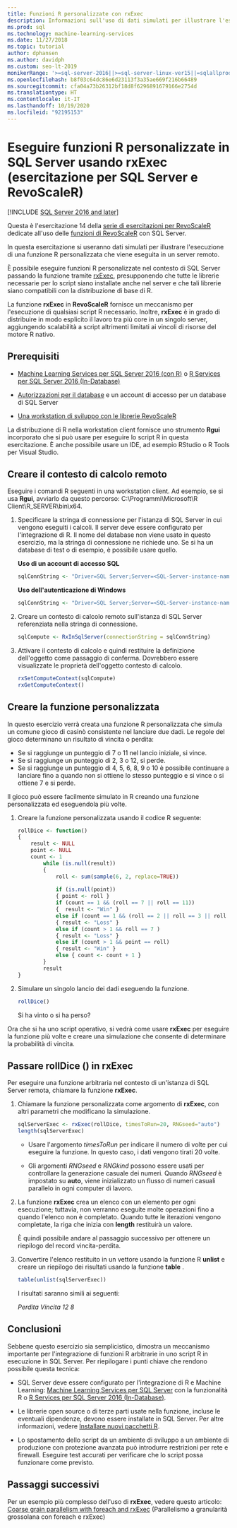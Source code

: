 ```yaml
---
title: Funzioni R personalizzate con rxExec
description: Informazioni sull'uso di dati simulati per illustrare l'esecuzione di una funzione R personalizzata che viene eseguita in un server remoto.
ms.prod: sql
ms.technology: machine-learning-services
ms.date: 11/27/2018
ms.topic: tutorial
author: dphansen
ms.author: davidph
ms.custom: seo-lt-2019
monikerRange: '>=sql-server-2016||>=sql-server-linux-ver15||=sqlallproducts-allversions'
ms.openlocfilehash: b8f03c64dc86e6d23113f3a35ae669f216b66489
ms.sourcegitcommit: cfa04a73b26312bf18d8f6296891679166e2754d
ms.translationtype: HT
ms.contentlocale: it-IT
ms.lasthandoff: 10/19/2020
ms.locfileid: "92195153"
---
```

# <a name="run-custom-r-functions-on-sql-server-using-rxexec-sql-server-and-revoscaler-tutorial"></a>Eseguire funzioni R personalizzate in SQL Server usando rxExec (esercitazione per SQL Server e RevoScaleR)
[!INCLUDE [SQL Server 2016 and later](../../includes/applies-to-version/sqlserver2016.md)]

Questa è l'esercitazione 14 della [serie di esercitazioni per RevoScaleR](deepdive-data-science-deep-dive-using-the-revoscaler-packages.md) dedicate all'uso delle [funzioni di RevoScaleR](/machine-learning-server/r-reference/revoscaler/revoscaler) con SQL Server.

In questa esercitazione si useranno dati simulati per illustrare l'esecuzione di una funzione R personalizzata che viene eseguita in un server remoto.

È possibile eseguire funzioni R personalizzate nel contesto di SQL Server passando la funzione tramite [rxExec](/machine-learning-server/r-reference/revoscaler/rxexec), presupponendo che tutte le librerie necessarie per lo script siano installate anche nel server e che tali librerie siano compatibili con la distribuzione di base di R. 

La funzione **rxExec** in **RevoScaleR** fornisce un meccanismo per l'esecuzione di qualsiasi script R necessario. Inoltre, **rxExec** è in grado di distribuire in modo esplicito il lavoro tra più core in un singolo server, aggiungendo scalabilità a script altrimenti limitati ai vincoli di risorse del motore R nativo.

## <a name="prerequisites"></a>Prerequisiti

+ [Machine Learning Services per SQL Server 2016 (con R)](../install/sql-machine-learning-services-windows-install.md) o [R Services per SQL Server 2016 (In-Database)](../install/sql-r-services-windows-install.md)
  
+ [Autorizzazioni per il database](../security/user-permission.md) e un account di accesso per un database di SQL Server

+ [Una workstation di sviluppo con le librerie RevoScaleR](../r/set-up-a-data-science-client.md)

La distribuzione di R nella workstation client fornisce uno strumento **Rgui** incorporato che si può usare per eseguire lo script R in questa esercitazione. È anche possibile usare un IDE, ad esempio RStudio o R Tools per Visual Studio.

## <a name="create-the-remote-compute-context"></a>Creare il contesto di calcolo remoto

Eseguire i comandi R seguenti in una workstation client. Ad esempio, se si usa **Rgui**, avviarlo da questo percorso: C:\Programmi\Microsoft\R Client\R_SERVER\bin\x64\.

1. Specificare la stringa di connessione per l'istanza di SQL Server in cui vengono eseguiti i calcoli. Il server deve essere configurato per l'integrazione di R. Il nome del database non viene usato in questo esercizio, ma la stringa di connessione ne richiede uno. Se si ha un database di test o di esempio, è possibile usare quello.

    **Uso di un account di accesso SQL**

    ```R
    sqlConnString <- "Driver=SQL Server;Server=<SQL-Server-instance-name>; Database=<database-name>;Uid=<SQL-user-name>;Pwd=<password>"
    ```

    **Uso dell'autenticazione di Windows**

    ```R
    sqlConnString <- "Driver=SQL Server;Server=<SQL-Server-instance-name>;Database=<database-name>;Trusted_Connection=True"
    ```

2. Creare un contesto di calcolo remoto sull'istanza di SQL Server referenziata nella stringa di connessione.

    ```R
    sqlCompute <- RxInSqlServer(connectionString = sqlConnString)
    ```

3. Attivare il contesto di calcolo e quindi restituire la definizione dell'oggetto come passaggio di conferma. Dovrebbero essere visualizzate le proprietà dell'oggetto contesto di calcolo.

    ```R
    rxSetComputeContext(sqlCompute)
    rxGetComputeContext()
    ```

## <a name="create-the-custom-function"></a>Creare la funzione personalizzata

In questo esercizio verrà creata una funzione R personalizzata che simula un comune gioco di casinò consistente nel lanciare due dadi. Le regole del gioco determinano un risultato di vincita o perdita:

+ Se si raggiunge un punteggio di 7 o 11 nel lancio iniziale, si vince.
+ Se si raggiunge un punteggio di 2, 3 o 12, si perde.
+ Se si raggiunge un punteggio di 4, 5, 6, 8, 9 o 10 è possibile continuare a lanciare fino a quando non si ottiene lo stesso punteggio e si vince o si ottiene 7 e si perde.

Il gioco può essere facilmente simulato in R creando una funzione personalizzata ed eseguendola più volte.

1.  Creare la funzione personalizzata usando il codice R seguente:
  
    ```R
    rollDice <- function()
    {
        result <- NULL
        point <- NULL
        count <- 1
            while (is.null(result))
            {
                roll <- sum(sample(6, 2, replace=TRUE))
  
                if (is.null(point))
                { point <- roll }
                if (count == 1 && (roll == 7 || roll == 11))
                {  result <- "Win" }
                else if (count == 1 && (roll == 2 || roll == 3 || roll == 12))
                { result <- "Loss" }
                else if (count > 1 && roll == 7 )
                { result <- "Loss" }
                else if (count > 1 && point == roll)
                { result <- "Win" }
                else { count <- count + 1 }
            }
            result
    }
    ```
  
2.  Simulare un singolo lancio dei dadi eseguendo la funzione.
  
    ```R
    rollDice()
    ```
  
    Si ha vinto o si ha perso?
  
Ora che si ha uno script operativo, si vedrà come usare **rxExec** per eseguire la funzione più volte e creare una simulazione che consente di determinare la probabilità di vincita.

## <a name="pass-rolldice-in-rxexec"></a>Passare rollDice () in rxExec

Per eseguire una funzione arbitraria nel contesto di un'istanza di SQL Server remota, chiamare la funzione **rxExec**.

1. Chiamare la funzione personalizzata come argomento di **rxExec**, con altri parametri che modificano la simulazione.
  
    ```R
    sqlServerExec <- rxExec(rollDice, timesToRun=20, RNGseed="auto")
    length(sqlServerExec)
    ```
  
    + Usare l'argomento *timesToRun* per indicare il numero di volte per cui eseguire la funzione.  In questo caso, i dati vengono tirati 20 volte.
  
    + Gli argomenti *RNGseed* e *RNGkind* possono essere usati per controllare la generazione casuale dei numeri. Quando *RNGseed* è impostato su **auto**, viene inizializzato un flusso di numeri casuali parallelo in ogni computer di lavoro.
  
2. La funzione **rxExec** crea un elenco con un elemento per ogni esecuzione; tuttavia, non verranno eseguite molte operazioni fino a quando l'elenco non è completato. Quando tutte le iterazioni vengono completate, la riga che inizia con **length** restituirà un valore.
  
    È quindi possibile andare al passaggio successivo per ottenere un riepilogo del record vincita-perdita.
  
3. Convertire l'elenco restituito in un vettore usando la funzione R **unlist** e creare un riepilogo dei risultati usando la funzione **table** .
  
    ```R
    table(unlist(sqlServerExec))
    ```
  
    I risultati saranno simili ai seguenti:
  
     *Perdita  Vincita* *12  8*

## <a name="conclusion"></a>Conclusioni

Sebbene questo esercizio sia semplicistico, dimostra un meccanismo importante per l'integrazione di funzioni R arbitrarie in uno script R in esecuzione in SQL Server. Per riepilogare i punti chiave che rendono possibile questa tecnica:

+ SQL Server deve essere configurato per l'integrazione di R e Machine Learning: [Machine Learning Services per SQL Server](../install/sql-machine-learning-services-windows-install.md) con la funzionalità R o [R Services per SQL Server 2016 (In-Database)](../install/sql-r-services-windows-install.md).

+ Le librerie open source o di terze parti usate nella funzione, incluse le eventuali dipendenze, devono essere installate in SQL Server. Per altre informazioni, vedere [Installare nuovi pacchetti R](../package-management/install-additional-r-packages-on-sql-server.md).

+ Lo spostamento dello script da un ambiente di sviluppo a un ambiente di produzione con protezione avanzata può introdurre restrizioni per rete e firewall. Eseguire test accurati per verificare che lo script possa funzionare come previsto.

## <a name="next-steps"></a>Passaggi successivi

Per un esempio più complesso dell'uso di **rxExec**, vedere questo articolo: [Coarse grain parallelism with foreach and rxExec](https://blog.revolutionanalytics.com/2015/04/coarse-grain-parallelism-with-foreach-and-rxexec.html) (Parallelismo a granularità grossolana con foreach e rxExec)